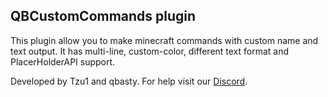 ## QBCustomCommands plugin

This plugin allow you to make minecraft commands with custom name and text output.
It has multi-line, custom-color, different text format and PlacerHolderAPI support.

Developed by Tzu1 and qbasty. For help visit our [Discord].

[Discord]: https://discord.gg/jsqEyzh
